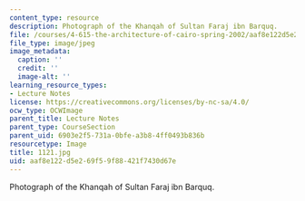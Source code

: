 ```yaml
---
content_type: resource
description: Photograph of the Khanqah of Sultan Faraj ibn Barquq.
file: /courses/4-615-the-architecture-of-cairo-spring-2002/aaf8e122d5e269f59f88421f7430d67e_1121.jpg
file_type: image/jpeg
image_metadata:
  caption: ''
  credit: ''
  image-alt: ''
learning_resource_types:
- Lecture Notes
license: https://creativecommons.org/licenses/by-nc-sa/4.0/
ocw_type: OCWImage
parent_title: Lecture Notes
parent_type: CourseSection
parent_uid: 6903e2f5-731a-0bfe-a3b8-4ff0493b836b
resourcetype: Image
title: 1121.jpg
uid: aaf8e122-d5e2-69f5-9f88-421f7430d67e
---
```

Photograph of the Khanqah of Sultan Faraj ibn Barquq.